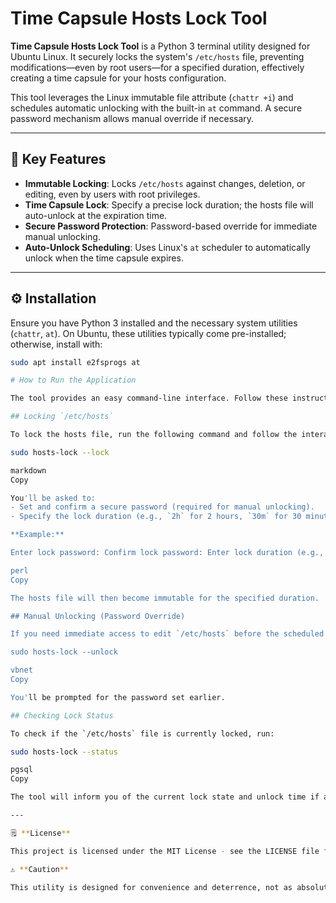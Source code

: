 # Time Capsule Hosts Lock Tool

**Time Capsule Hosts Lock Tool** is a Python 3 terminal utility designed for Ubuntu Linux. It securely locks the system's `/etc/hosts` file, preventing modifications—even by root users—for a specified duration, effectively creating a time capsule for your hosts configuration.

This tool leverages the Linux immutable file attribute (`chattr +i`) and schedules automatic unlocking with the built-in `at` command. A secure password mechanism allows manual override if necessary.

---

## 🚀 Key Features

- **Immutable Locking**: Locks `/etc/hosts` against changes, deletion, or editing, even by users with root privileges.
- **Time Capsule Lock**: Specify a precise lock duration; the hosts file will auto-unlock at the expiration time.
- **Secure Password Protection**: Password-based override for immediate manual unlocking.
- **Auto-Unlock Scheduling**: Uses Linux's `at` scheduler to automatically unlock when the time capsule expires.

---

## ⚙️ Installation

Ensure you have Python 3 installed and the necessary system utilities (`chattr`, `at`). On Ubuntu, these utilities typically come pre-installed; otherwise, install with:

```bash
sudo apt install e2fsprogs at

# How to Run the Application

The tool provides an easy command-line interface. Follow these instructions:

## Locking `/etc/hosts`

To lock the hosts file, run the following command and follow the interactive prompts:

sudo hosts-lock --lock

markdown
Copy

You'll be asked to:
- Set and confirm a secure password (required for manual unlocking).
- Specify the lock duration (e.g., `2h` for 2 hours, `30m` for 30 minutes, `1d` for one day).

**Example:**

Enter lock password: Confirm lock password: Enter lock duration (e.g., 2h, 120m, 1d): 2h

perl
Copy

The hosts file will then become immutable for the specified duration.

## Manual Unlocking (Password Override)

If you need immediate access to edit `/etc/hosts` before the scheduled unlock time, use:

sudo hosts-lock --unlock

vbnet
Copy

You'll be prompted for the password set earlier.

## Checking Lock Status

To check if the `/etc/hosts` file is currently locked, run:

sudo hosts-lock --status

pgsql
Copy

The tool will inform you of the current lock state and unlock time if applicable.

---

🗒️ **License**

This project is licensed under the MIT License - see the LICENSE file for details.

⚠️ **Caution**

This utility is designed for convenience and deterrence, not as absolute security. Users with physical access or extensive system knowledge could potentially bypass the lock.
